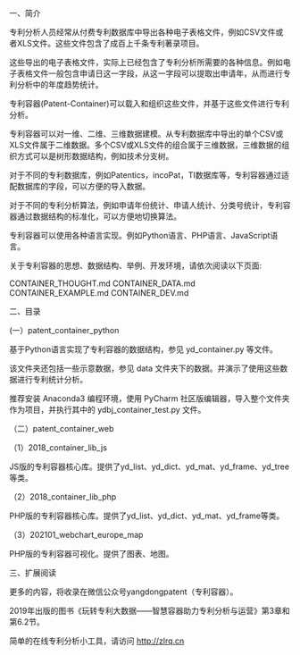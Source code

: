 一、简介

专利分析人员经常从付费专利数据库中导出各种电子表格文件，例如CSV文件或者XLS文件。这些文件包含了成百上千条专利著录项目。

这些导出的电子表格文件，实际上已经包含了专利分析所需要的各种信息。例如电子表格文件一般包含申请日这一字段，从这一字段可以提取出申请年，从而进行专利分析中的年度趋势统计。

专利容器(Patent-Container)可以载入和组织这些文件，并基于这些文件进行专利分析。

专利容器可以对一维、二维、三维数据建模。从专利数据库中导出的单个CSV或XLS文件属于二维数据。多个CSV或XLS文件的组合属于三维数据，三维数据的组织方式可以是树形数据结构，例如技术分支树。

对于不同的专利数据库，例如Patentics，incoPat，TI数据库等，专利容器通过适配数据库的字段，可以方便的导入数据。

对于不同的专利分析算法，例如申请年份统计、申请人统计、分类号统计，专利容器通过数据结构的标准化，可以方便地切换算法。

专利容器可以使用各种语言实现。例如Python语言、PHP语言、JavaScript语言。

关于专利容器的思想、数据结构、举例、开发环境，请依次阅读以下页面:

CONTAINER_THOUGHT.md 
CONTAINER_DATA.md
CONTAINER_EXAMPLE.md
CONTAINER_DEV.md

二、目录

(一）patent_container_python

基于Python语言实现了专利容器的数据结构，参见 yd_container.py 等文件。

该文件夹还包括一些示意数据，参见 data 文件夹下的数据。并演示了使用这些数据进行专利统计分析。

推荐安装 Anaconda3 编程环境，使用 PyCharm 社区版编辑器，导入整个文件夹作为项目，并执行其中的 ydbj_container_test.py 文件。

（二）patent_container_web

（1）2018_container_lib_js

JS版的专利容器核心库。提供了yd_list、yd_dict、yd_mat、yd_frame、yd_tree等类。

（2）2018_container_lib_php

PHP版的专利容器核心库。提供了yd_list、yd_dict、yd_mat、yd_frame等类。

（3）202101_webchart_europe_map

PHP版的专利容器可视化。提供了图表、地图。

三、扩展阅读

更多的内容，将收录在微信公众号yangdongpatent（专利容器）。

2019年出版的图书《玩转专利大数据——智慧容器助力专利分析与运营》第3章和第6.2节。

简单的在线专利分析小工具，请访问 http://zlrq.cn